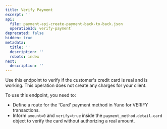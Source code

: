 ```yaml
---
title: Verify Payment
excerpt: ''
api:
  file: payment-api-create-payment-back-to-back.json
  operationId: verify-payment
deprecated: false
hidden: true
metadata:
  title: ''
  description: ''
  robots: index
next:
  description: ''
---
```

Use this endpoint to verify if the customer's credit card is real and is working. This operation does not create any charges for your client.

To use this endpoint, you need to:

* Define a route for the 'Card' payment method in Yuno for VERIFY transactions. 
* Inform `amount=0` and `verify=true`  inside the `payment_method.detail.card` object to verify the card without authorizing a real amount.
